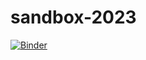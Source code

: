 # sandbox-2023

[![Binder](https://mybinder.org/badge_logo.svg)](https://mybinder.org/v2/gh/motroy/sandbox-2023/HEAD)
